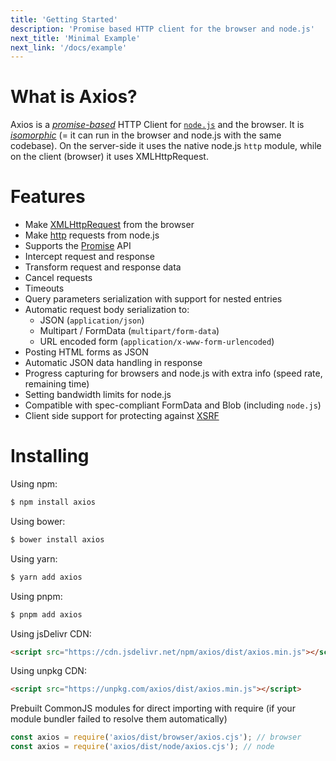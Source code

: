 ```yaml
---
title: 'Getting Started'
description: 'Promise based HTTP client for the browser and node.js'
next_title: 'Minimal Example'
next_link: '/docs/example'
---
```


# What is Axios?
Axios is a *[promise-based](https://javascript.info/promise-basics)* HTTP Client for [`node.js`](https://nodejs.org) and the browser. It is *[isomorphic](https://www.lullabot.com/articles/what-is-an-isomorphic-application)* (= it can run in the browser and node.js with the same codebase). On the server-side it uses the native node.js `http` module, while on the client (browser) it uses XMLHttpRequest.

# Features

- Make [XMLHttpRequest](https://developer.mozilla.org/en-US/docs/Web/API/XMLHttpRequest) from the browser
- Make [http](http://nodejs.org/api/http.html) requests from node.js
- Supports the [Promise](https://developer.mozilla.org/en-US/docs/Web/JavaScript/Reference/Global_Objects/Promise) API
- Intercept request and response
- Transform request and response data
- Cancel requests
- Timeouts
- Query parameters serialization with support for nested entries
- Automatic request body serialization to:
    - JSON (`application/json`)
    - Multipart / FormData (`multipart/form-data`)
    - URL encoded form (`application/x-www-form-urlencoded`)
- Posting HTML forms as JSON    
- Automatic JSON data handling in response   
- Progress capturing for browsers and node.js with extra info (speed rate, remaining time)
- Setting bandwidth limits for node.js
- Compatible with spec-compliant FormData and Blob (including `node.js`)
- Client side support for protecting against [XSRF](http://en.wikipedia.org/wiki/Cross-site_request_forgery)

# Installing

Using npm:

```bash
$ npm install axios
```

Using bower:

```bash
$ bower install axios
```

Using yarn:

```bash
$ yarn add axios
```

Using pnpm:

```bash
$ pnpm add axios
```

Using jsDelivr CDN:

```html
<script src="https://cdn.jsdelivr.net/npm/axios/dist/axios.min.js"></script>
```

Using unpkg CDN:

```html
<script src="https://unpkg.com/axios/dist/axios.min.js"></script>
```
Prebuilt CommonJS modules for direct importing with require (if your module bundler failed to resolve them automatically)

```js
const axios = require('axios/dist/browser/axios.cjs'); // browser
const axios = require('axios/dist/node/axios.cjs'); // node
```